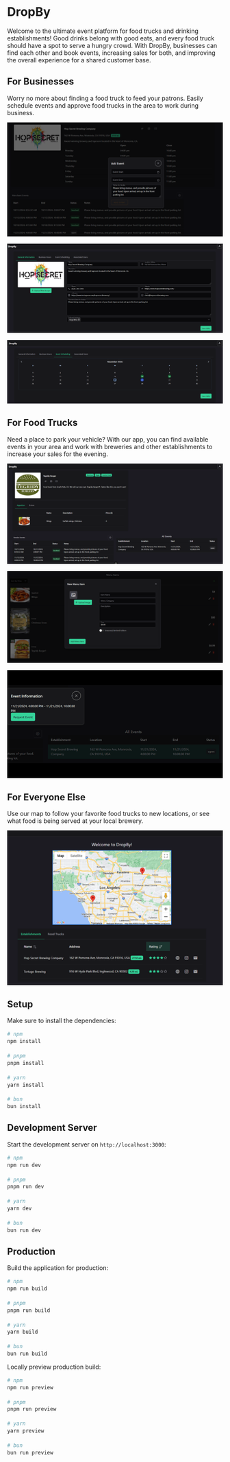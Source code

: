 # DropBy

Welcome to the ultimate event platform for food trucks and drinking establishments! Good drinks belong with good eats, and every food truck should have a spot to serve a hungry crowd. With DropBy, businesses can find each other and book events, increasing sales for both, and improving the overall experience for a shared customer base.


## For Businesses
Worry no more about finding a food truck to feed your patrons. Easily schedule events and approve food trucks in the area to work during business.

![Merchant Profile](assets/readme/merchant_profile-1.png)

![Merchant Settings](assets/readme/merchant_settings-1.png)

![Event Scheduling](assets/readme/event_scheduling-1.png)


## For Food Trucks
Need a place to park your vehicle? With our app, you can find available events in your area and work with breweries and other establishments to increase your sales for the evening.

![Vendor Profile](assets/readme/vendor_profile.png)

![Menu](assets/readme/menu.png)

![Event Request](assets/readme/request_event.png)


## For Everyone Else
Use our map to follow your favorite food trucks to new locations, or see what food is being served at your local brewery.

![Landing](assets/readme/landing.png)

## Setup

Make sure to install the dependencies:

```bash
# npm
npm install

# pnpm
pnpm install

# yarn
yarn install

# bun
bun install
```

## Development Server

Start the development server on `http://localhost:3000`:

```bash
# npm
npm run dev

# pnpm
pnpm run dev

# yarn
yarn dev

# bun
bun run dev
```

## Production

Build the application for production:

```bash
# npm
npm run build

# pnpm
pnpm run build

# yarn
yarn build

# bun
bun run build
```

Locally preview production build:

```bash
# npm
npm run preview

# pnpm
pnpm run preview

# yarn
yarn preview

# bun
bun run preview
```
